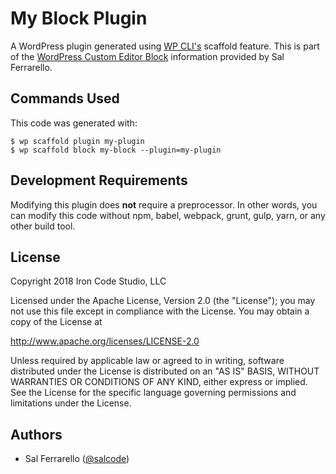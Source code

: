 # My Block Plugin

A WordPress plugin generated using [WP CLI's](https://wp-cli.org/) scaffold feature.  This is part of the [WordPress Custom Editor Block](https://salferrarello.com/wordpress-custom-editor-block/) information provided by Sal Ferrarello.

## Commands Used

This code was generated with:

```
$ wp scaffold plugin my-plugin
$ wp scaffold block my-block --plugin=my-plugin
```

## Development Requirements

Modifying this plugin does **not** require a preprocessor.  In other words, you can modify this code without npm, babel, webpack, grunt, gulp, yarn, or any other build tool.

## License

Copyright 2018 Iron Code Studio, LLC

Licensed under the Apache License, Version 2.0 (the "License");
you may not use this file except in compliance with the License.
You may obtain a copy of the License at

   http://www.apache.org/licenses/LICENSE-2.0

Unless required by applicable law or agreed to in writing, software
distributed under the License is distributed on an "AS IS" BASIS,
WITHOUT WARRANTIES OR CONDITIONS OF ANY KIND, either express or implied.
See the License for the specific language governing permissions and
limitations under the License.

## Authors

- Sal Ferrarello ([@salcode](https://twitter.com/salcode))
